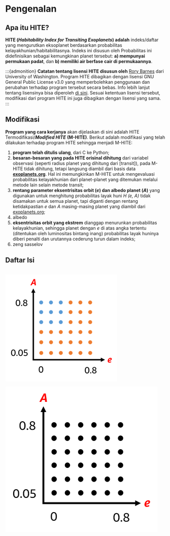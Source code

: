 # Pengenalan
## Apa itu HITE?
**HITE (_Habitability Index for Transiting Exoplanets_) adalah** indeks/daftar yang mengurutkan eksoplanet berdasarkan probabilitas kelayakhunian/habitabilitasnya. Indeks ini disusun oleh Probabilitas ini didefinisikan sebagai kemungkinan planet tersebut: **a) mempunyai permukaan padat**, dan **b) memiliki air berfase cair di permukaannya**. 

:::{admonition} **Catatan tentang lisensi**
**HITE disusun oleh** [Rory Barnes](https://github.com/RoryBarnes/HITE) dari University of Washington. Program HITE dibagikan dengan lisensi GNU General Public License v3.0 yang memperbolehkan penggunaan dan perubahan terhadap program tersebut secara bebas. Info lebih lanjut tentang lisensinya bisa diperoleh [di sini](https://github.com/RoryBarnes/HITE/blob/master/LICENSE). Sesuai ketentuan lisensi tersebut, modifikasi dari program HITE ini juga dibagikan dengan lisensi yang sama.
:::

## Modifikasi
**Program yang cara kerjanya** akan dijelaskan di sini adalah HITE Termodifikasi/**_Modified HITE_** **(M-HITE)**. Berikut adalah modifikasi yang telah dilakukan terhadap program HITE sehingga menjadi M-HITE:
1) **program telah ditulis ulang**, dari C ke Python;
2) **besaran-besaran yang pada HITE orisinal dihitung** dari variabel observasi (seperti radius planet yang dihitung dari [transit]), pada M-HITE tidak dihitung, tetapi langsung diambil dari basis data [**exoplanets.org**](exoplanets.org). Hal ini memungkinkan M-HITE untuk mengevaluasi probabilitas kelayakhunian dari planet-planet yang ditemukan melalui metode lain selain metode transit;
3) **rentang parameter eksentrisitas orbit (_e_) dan albedo planet (_A_)** yang digunakan untuk menghitung probabilitas layak huni _H (e, A)_ tidak disamakan untuk semua planet, tapi diganti dengan rentang ketidakpastian _e_ dan _A_ masing-masing planet yang diambil dari  [exoplanets.org](exoplanets.org);
4) albedo
5) **eksentrisitas orbit yang ekstrem** dianggap menurunkan probabilitas kelayakhunian, sehingga planet dengan _e_ di atas angka tertentu (ditentukan oleh luminositas bintang inang) probabilitas layak huninya diberi penalti dan urutannya cederung turun dalam indeks;
6) zeng sasselov


## Daftar Isi
```{tableofcontents}
```





![d4c17bfdecec68f5c2dfaa3d87c636ca.png](d4c17bfdecec68f5c2dfaa3d87c636ca.png)






![62fed7446fefc69ad087c21e7cc92834.png](62fed7446fefc69ad087c21e7cc92834.png)